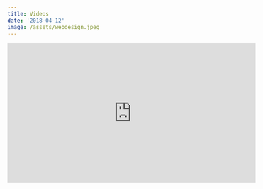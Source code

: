 ```yaml
---
title: Videos
date: '2018-04-12'
image: /assets/webdesign.jpeg
---
```

<iframe width="560" height="315" src="https://www.youtube.com/embed/DK0Ej9T3vfY" frameborder="0" allow="autoplay; encrypted-media" allowfullscreen></iframe>
